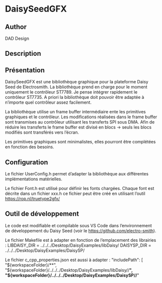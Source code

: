 # DaisySeedGFX

## Author

DAD Design

## Description
Présentation
-----------------
DaisySeedGFX est une bibliothèque graphique pour la plateforme Daisy Seed de Electrosmith.
La bibliothèque prend en charge pour le moment uniquement le contrôleur ST7789. Je pense intégrer rapidement le contrôleur ST7735. A priori la bibliothèque doit pouvoir être adaptée à n’importe quel contrôleur assez facilement.

La bibliothèque utilise un frame buffer intermédiaire ente les primitives graphiques et le contrôleur. Les modifications réalisées dans le frame buffer sont transmises au contrôleur utilisant les transferts SPI sous DMA. Afin de réduire les transferts le frame buffer est divisé en blocs -> seuls les blocs modifiés sont transférés vers l’écran.

Les primitives graphiques sont minimalistes, elles pourront être complétées en fonction des besoins.

Configuration
-----------------
Le fichier UserConfig.h permet d’adapter la bibliothèque aux différentes implémentations matérielles.

Le fichier Font.h est utilisé pour définir les fonts chargées. Chaque font est décrite dans un fichier xxx.h ce fichier peut être créé en utilisant l’outil https://rop.nl/truetype2gfx/

Outil de développement
--------------------------------
Le code est modifiable et compilable sous VS Code dans l’environnement de développement du Daisy Seed (voir le https://github.com/electro-smith).

Le fichier Makefile est à adapter en fonction de l’emplacement des librairies : 
  LIBDAISY_DIR = ../../../Desktop/DaisyExamples/libDaisy/
  DAISYSP_DIR = ../../../Desktop/DaisyExamples/DaisySP/

Le fichier c_cpp_properties.json est aussi à adapter :
"includePath": [
  "${workspaceFolder}/**",
  "${workspaceFolder}/../../../Desktop/DaisyExamples/libDaisy//**",
  "${workspaceFolder}/../../../Desktop/DaisyExamples/DaisySP//**"


